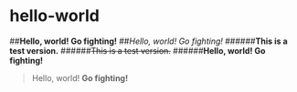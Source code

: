 # hello-world
##**Hello, world! Go fighting!**
##*Hello, world! Go fighting!*
######__This is a test version.__
######~~This is a test version.~~
######**Hello, world! __Go fighting!__**
> Hello, world! __Go fighting!__
